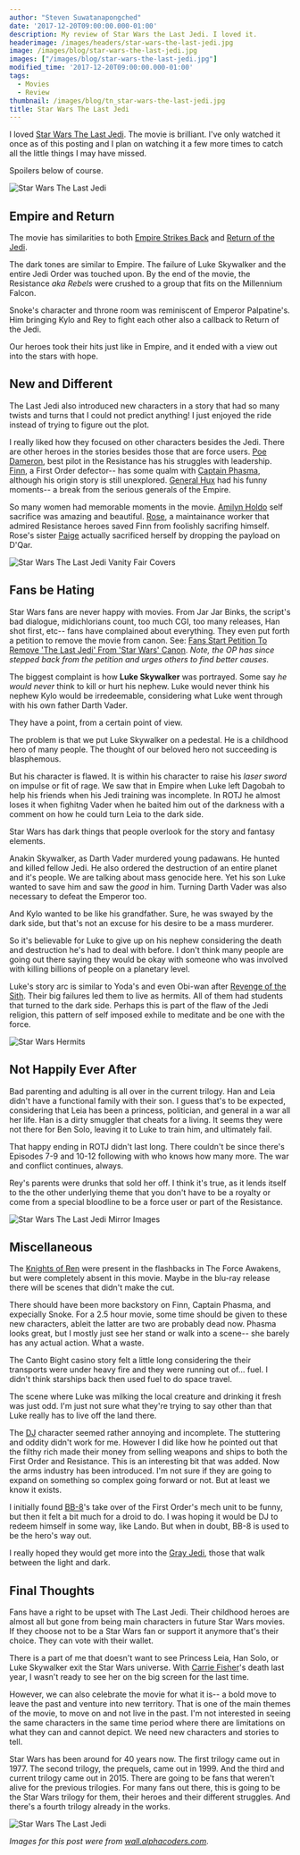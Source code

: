 ```yaml
---
author: "Steven Suwatanapongched"
date: '2017-12-20T09:00:00.000-01:00'
description: My review of Star Wars the Last Jedi. I loved it.
headerimage: /images/headers/star-wars-the-last-jedi.jpg
image: /images/blog/star-wars-the-last-jedi.jpg
images: ["/images/blog/star-wars-the-last-jedi.jpg"]
modified_time: '2017-12-20T09:00:00.000-01:00'
tags:
  - Movies
  - Review
thumbnail: /images/blog/tn_star-wars-the-last-jedi.jpg
title: Star Wars The Last Jedi
---
```



I loved [Star Wars The Last Jedi](http://www.imdb.com/title/tt2527336/). The movie is brilliant. I've only watched it once as of this posting and I plan on watching it a few more times to catch all the little things I may have missed. 

Spoilers below of course.

![Star Wars The Last Jedi](/images/blog/star-wars-the-last-jedi.jpg)

## Empire and Return

The movie has similarities to both [Empire Strikes Back](http://www.imdb.com/title/tt0080684/) and [Return of the Jedi](http://www.imdb.com/title/tt0086190/).

The dark tones are similar to Empire. The failure of Luke Skywalker and the entire Jedi Order was touched upon. By the end of the movie, the Resistance *aka Rebels* were crushed to a group that fits on the Millennium Falcon.

Snoke's character and throne room was reminiscent of Emperor Palpatine's. Him bringing Kylo and Rey to fight each other also a callback to Return of the Jedi.

Our heroes took their hits just like in Empire, and it ended with a view out into the stars with hope.

## New and Different

The Last Jedi also introduced new characters in a story that had so many twists and turns that I could not predict anything! I just enjoyed the ride instead of trying to figure out the plot.

I really liked how they focused on other characters besides the Jedi. There are other heroes in the stories besides those that are force users. [Poe Dameron](http://starwars.wikia.com/wiki/Poe_Dameron), best pilot in the Resistance has his struggles with leadership. [Finn](http://starwars.wikia.com/wiki/Finn), a First Order defector-- has some qualm with [Captain Phasma](http://starwars.wikia.com/wiki/Phasma), although his origin story is still unexplored. [General Hux](https://en.wikipedia.org/wiki/General_Hux) had his funny moments-- a break from the serious generals of the Empire.

So many women had memorable moments in the movie. [Amilyn Holdo](http://starwars.wikia.com/wiki/Amilyn_Holdo) self sacrifice was amazing and beautiful. [Rose](http://starwars.wikia.com/wiki/Rose_Tico), a maintainance worker that admired Resistance heroes saved Finn from foolishly sacrifing himself. Rose's sister [Paige](http://starwars.wikia.com/wiki/Paige_Tico) actually sacrificed herself by dropping the payload on D'Qar.

![Star Wars The Last Jedi Vanity Fair Covers](/images/blog/star-wars-the-last-jedi-vanity-fair-covers.jpg)

## Fans be Hating

Star Wars fans are never happy with movies. From Jar Jar Binks, the script's bad dialogue, midichlorians count, too much CGI, too many releases, Han shot first, etc-- fans have complained about everything. They even put forth a petition to remove the movie from canon. See: [Fans Start Petition To Remove 'The Last Jedi' From 'Star Wars' Canon](http://comicbook.com/starwars/2017/12/18/star-wars-the-last-jedi-canon-petition-/). *Note, the OP has since stepped back from the petition and urges others to find better causes.*

The biggest complaint is how **Luke Skywalker** was portrayed. Some say *he would never* think to kill or hurt his nephew. Luke would never think his nephew Kylo would be irredeemable, considering what Luke went through with his own father Darth Vader.

They have a point, from a certain point of view.

The problem is that we put Luke Skywalker on a pedestal. He is a childhood hero of many people.  The thought of our beloved hero not succeeding is blasphemous.

But his character is flawed. It is within his character to raise his *laser sword* on impulse or fit of rage. We saw that in Empire when Luke left Dagobah to help his friends when his Jedi training was incomplete. In ROTJ he almost loses it when fighitng Vader when he baited him out of the darkness with a comment on how he could turn Leia to the dark side.

Star Wars has dark things that people overlook for the story and fantasy elements.

Anakin Skywalker, as Darth Vader murdered young padawans. He hunted and killed fellow Jedi. He also ordered the destruction of an entire planet and it's people. We are talking about mass genocide here. Yet his son Luke wanted to save him and saw the *good* in him. Turning Darth Vader was also necessary to defeat the Emperor too.

And Kylo wanted to be like his grandfather. Sure, he was swayed by the dark side, but that's not an excuse for his desire to be a mass murderer.

So it's believable for Luke to give up on his nephew considering the death and destruction he's had to deal with before. I don't think many people are going out there saying they would be okay with someone who was involved with killing billions of people on a planetary level.

Luke's story arc is similar to Yoda's and even Obi-wan after [Revenge of the Sith](http://www.imdb.com/title/tt0121766/). Their big failures led them to live as hermits. All of them had students that turned to the dark side. Perhaps this is part of the flaw of the Jedi religion, this pattern of self imposed exhile to meditate and be one with the force.

![Star Wars Hermits](/images/blog/star-wars-yoda-obi-wan-luke-hermits.jpg)

## Not Happily Ever After

Bad parenting and adulting is all over in the current trilogy. Han and Leia didn't have a functional family with their son. I guess that's to be expected, considering that Leia has been a princess, politician, and general in a war all her life. Han is a dirty smuggler that cheats for a living. It seems they were not there for Ben Solo, leaving it to Luke to train him, and ultimately fail.

That happy ending in ROTJ didn't last long. There couldn't be since there's Episodes 7-9 and 10-12 following with who knows how many more. The war and conflict continues, always.

Rey's parents were drunks that sold her off. I think it's true, as it lends itself to the the other underlying theme that you don't have to be a royalty or come from a special bloodline to be a force user or part of the Resistance.

![Star Wars The Last Jedi Mirror Images](/images/blog/star-wars-the-last-jedi-mirror-sides.jpg)

## Miscellaneous

The [Knights of Ren](http://starwars.wikia.com/g00/wiki/Knights_of_Ren?i10c.encReferrer=aHR0cHM6Ly93d3cuZ29vZ2xlLmNvbS8%3D&i10c.ua=1) were present in the flashbacks in The Force Awakens, but were completely absent in this movie. Maybe in the blu-ray release there will be scenes that didn't make the cut.

There should have been more backstory on Finn, Captain Phasma, and expecially Snoke. For a 2.5 hour movie, some time should be given to these new characters, ableit the latter are two are probably dead now. Phasma looks great, but I mostly just see her stand or walk into a scene-- she barely has any actual action. What a waste.

The Canto Bight casino story felt a little long considering the their transports were under heavy fire and they were running out of... fuel. I didn't think starships back then used fuel to do space travel.

The scene where Luke was milking the local creature and drinking it fresh was just odd. I'm just not sure what they're trying to say other than that Luke really has to live off the land there.

The [DJ](http://starwars.wikia.com/wiki/DJ) character seemed rather annoying and incomplete. The stuttering and oddity didn't work for me. However I did like how he pointed out that the filthy rich made their money from selling weapons and ships to both the First Order and Resistance. This is an interesting bit that was added. Now the arms industry has been introduced. I'm not sure if they are going to expand on something so complex going forward or not. But at least we know it exists.

I initially found [BB-8](http://starwars.wikia.com/wiki/BB-8)'s take over of the First Order's mech unit to be funny, but then it felt a bit much for a droid to do. I was hoping it would be DJ to redeem himself in some way, like Lando. But when in doubt, BB-8 is used to be the hero's way out.

I really hoped they would get more into the [Gray Jedi](http://starwars.wikia.com/wiki/Gray_Jedi), those that walk between the light and dark.

## Final Thoughts

Fans have a right to be upset with The Last Jedi. Their childhood heroes are almost all but gone from being main characters in future Star Wars movies. If they choose not to be a Star Wars fan or support it anymore that's their choice. They can vote with their wallet.

There is a part of me that doesn't want to see Princess Leia, Han Solo, or Luke Skywalker exit the Star Wars universe. With [Carrie Fisher](http://www.imdb.com/name/nm0000402/)'s death last year, I wasn't ready to see her on the big screen for the last time.

However, we can also celebrate the movie for what it is-- a bold move to leave the past and venture into new territory. That is one of the main themes of the movie, to move on and not live in the past. I'm not interested in seeing the same characters in the same time period where there are limitations on what they can and cannot depict. We need new characters and stories to tell.

Star Wars has been around for 40 years now. The first trilogy came out in 1977. The second trilogy, the prequels, came out in 1999. And the third and current trilogy came out in 2015. There are going to be fans that weren't alive for the previous trilogies. For many fans out there, this is going to be the Star Wars trilogy for them, their heroes and their different struggles. And there's a fourth trilogy already in the works.

![Star Wars The Last Jedi](/images/blog/star-wars-the-last-jedi-wide.jpg)


*Images for this post were from [wall.alphacoders.com](https://wall.alphacoders.com/).*
